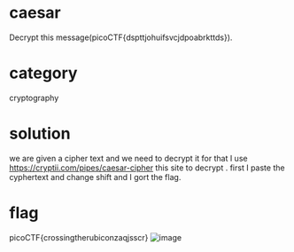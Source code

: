 # caesar
Decrypt this message(picoCTF{dspttjohuifsvcjdpoabrkttds}).
# category
cryptography
# solution 
we are given a cipher text and we need to decrypt it for that I use https://cryptii.com/pipes/caesar-cipher this site to decrypt .
first I paste the cyphertext and change shift and I gort the flag.
# flag
picoCTF{crossingtherubiconzaqjsscr}
![image](https://user-images.githubusercontent.com/92683901/178091719-67287d66-fc5a-4132-b8db-12f8fdfd6ace.png)

